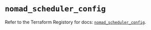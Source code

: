 # `nomad_scheduler_config`

Refer to the Terraform Registory for docs: [`nomad_scheduler_config`](https://www.terraform.io/docs/providers/nomad/r/scheduler_config).

